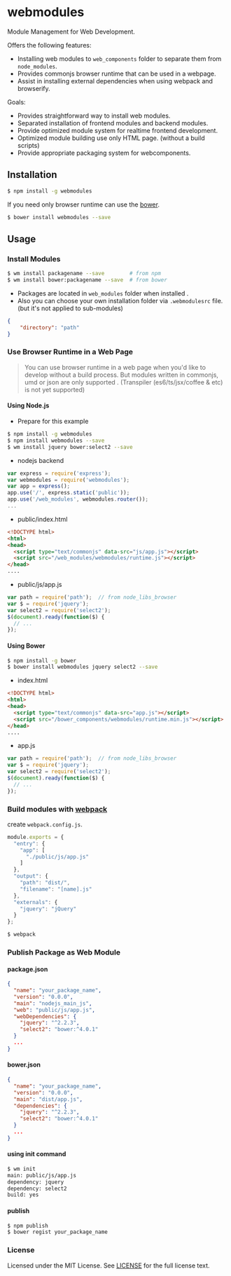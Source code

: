 # webmodules
Module Management for Web Development.

Offers the following features:
- Installing web modules to `web_components` folder to separate them from `node_modules`.
- Provides commonjs browser runtime that can be used in a webpage.
- Assist in installing external dependencies when using webpack and browserify.

Goals:
- Provides straightforward way to install web modules.
- Separated installation of frontend modules and backend modules.
- Provide optimized module system for realtime frontend development.
- Optimized module building use only HTML page. (without a build scripts)
- Provide appropriate packaging system for webcomponents.

## Installation
```sh
$ npm install -g webmodules
```

If you need only browser runtime can use the [bower](http://bower.io/).
```sh
$ bower install webmodules --save
```

## Usage
### Install Modules
```sh
$ wm install packagename --save        # from npm
$ wm install bower:packagename --save  # from bower
```

- Packages are located in `web_modules` folder when installed .
- Also you can choose your own installation folder via `.webmodulesrc` file.  (but it's not applied to sub-modules)
```json
{
    "directory": "path"
}
```

### Use Browser Runtime in a Web Page
> You can use browser runtime in a web page when you'd like to develop without a build process.
> But modules written in commonjs, umd or json are only supported . (Transpiler (es6/ts/jsx/coffee & etc) is not yet supported)

#### Using Node.js
- Prepare for this example
```sh
$ npm install -g webmodules
$ npm install webmodules --save
$ wm install jquery bower:select2 --save
```

- nodejs backend
```javascript
var express = require('express');
var webmodules = require('webmodules');
var app = express();
app.use('/', express.static('public'));
app.use('/web_modules', webmodules.router());
...
```

- public/index.html
```html
<!DOCTYPE html>
<html>
<head>
  <script type="text/commonjs" data-src="js/app.js"></script>
  <script src="/web_modules/webmodules/runtime.js"></script>
</head>
....
```

- public/js/app.js
```javascript
var path = require('path');  // from node_libs_browser
var $ = require('jquery');
var select2 = require('select2');
$(document).ready(function($) {
  // ...
});
```

#### Using Bower
```sh
$ npm install -g bower
$ bower install webmodules jquery select2 --save
```

- index.html
```html
<!DOCTYPE html>
<html>
<head>
  <script type="text/commonjs" data-src="app.js"></script>
  <script src="/bower_components/webmodules/runtime.min.js"></script>
</head>
....
```

- app.js
```javascript
var path = require('path');  // from node_libs_browser
var $ = require('jquery');
var select2 = require('select2');
$(document).ready(function($) {
  // ...
});
```


### Build modules with [webpack](http://webpack.github.io/docs/)
create `webpack.config.js`.
```javascript
module.exports = {
  "entry": {
    "app": [
      "./public/js/app.js"
    ]
  },
  "output": {
    "path": "dist/",
    "filename": "[name].js"
  },
  "externals": {
    "jquery": "jQuery"
  }
};
```

```sh
$ webpack
```

### Publish Package as Web Module
#### package.json
```json
{
  "name": "your_package_name",
  "version": "0.0.0",
  "main": "nodejs_main_js",
  "web": "public/js/app.js",
  "webDependencies": {
    "jquery": "^2.2.3",
    "select2": "bower:^4.0.1"
  }
  ...
}
```

#### bower.json
```json
{
  "name": "your_package_name",
  "version": "0.0.0",
  "main": "dist/app.js",
  "dependencies": {
    "jquery": "^2.2.3",
    "select2": "bower:^4.0.1"
  }
  ...
}
```

#### using init command
```sh
$ wm init
main: public/js/app.js
dependency: jquery
dependency: select2
build: yes
```

#### publish
```sh
$ npm publish
$ bower regist your_package_name
```





### License
Licensed under the MIT License.
See [LICENSE](./LICENSE.md) for the full license text.
